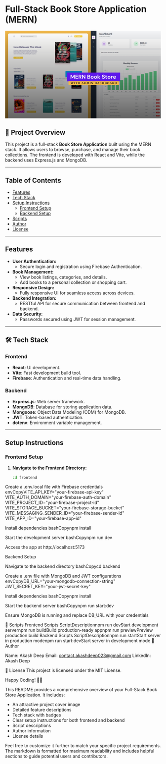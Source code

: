 # Full-Stack Book Store Application (MERN)

![Book Store Project Cover](frontend/src/assets/github-cover.png)

## 📜 Project Overview

This project is a full-stack **Book Store Application** built using the MERN stack. It allows users to browse, purchase, and manage their book collections. The frontend is developed with React and Vite, while the backend uses Express.js and MongoDB.

---

## **Table of Contents**

- [Features](#features)
- [Tech Stack](#tech-stack)
- [Setup Instructions](#setup-instructions)
  - [Frontend Setup](#frontend-setup)
  - [Backend Setup](#backend-setup)
- [Scripts](#scripts)
- [Author](#author)
- [License](#license)

---

## **Features**

- **User Authentication:**
  - Secure login and registration using Firebase Authentication.
- **Book Management:**
  - View book listings, categories, and details.
  - Add books to a personal collection or shopping cart.
- **Responsive Design:**
  - Fully responsive UI for seamless access across devices.
- **Backend Integration:**
  - RESTful API for secure communication between frontend and backend.
- **Data Security:**
  - Passwords secured using JWT for session management.

---

## 🛠️ **Tech Stack**

### **Frontend**

- **React**: UI development.
- **Vite**: Fast development build tool.
- **Firebase**: Authentication and real-time data handling.

### **Backend**

- **Express.js**: Web server framework.
- **MongoDB**: Database for storing application data.
- **Mongoose**: Object Data Modeling (ODM) for MongoDB.
- **JWT**: Token-based authentication.
- **dotenv**: Environment variable management.

---

## **Setup Instructions**

### **Frontend Setup**

1. **Navigate to the Frontend Directory:**
   ```bash
   cd frontend

Create a .env.local file with Firebase credentials
envCopyVITE_API_KEY="your-firebase-api-key"
VITE_AUTH_DOMAIN="your-firebase-auth-domain"
VITE_PROJECT_ID="your-firebase-project-id"
VITE_STORAGE_BUCKET="your-firebase-storage-bucket"
VITE_MESSAGING_SENDER_ID="your-firebase-sender-id"
VITE_APP_ID="your-firebase-app-id"

Install dependencies
bashCopynpm install

Start the development server
bashCopynpm run dev

Access the app at http://localhost:5173

Backend Setup

Navigate to the backend directory
bashCopycd backend

Create a .env file with MongoDB and JWT configurations
envCopyDB_URL="your-mongodb-connection-string"
JWT_SECRET_KEY="your-jwt-secret-key"

Install dependencies
bashCopynpm install

Start the backend server
bashCopynpm run start:dev

Ensure MongoDB is running and replace DB_URL with your credentials

📜 Scripts
Frontend Scripts
ScriptDescriptionnpm run devStart development servernpm run buildBuild production-ready appnpm run previewPreview production build
Backend Scripts
ScriptDescriptionnpm run startStart server in production modenpm run start:devStart server in development mode
👤 Author

Name: Akash Deep
Email: contact.akashdeep023@gmail.com
LinkedIn: Akash Deep

📄 License
This project is licensed under the MIT License.

Happy Coding! 🚀📖

This README provides a comprehensive overview of your Full-Stack Book Store Application. It includes:

- An attractive project cover image
- Detailed feature descriptions
- Tech stack with badges
- Clear setup instructions for both frontend and backend
- Script descriptions
- Author information
- License details

Feel free to customize it further to match your specific project requirements. The markdown is formatted for maximum readability and includes helpful sections to guide potential users and contributors.
